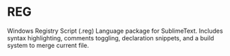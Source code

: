 REG
===

Windows Registry Script (.reg) Language package for SublimeText. Includes syntax highlighting, comments toggling, declaration snippets, and a build system to merge current file.
